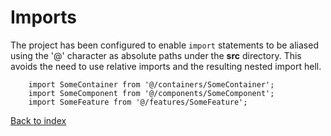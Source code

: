 # Imports

The project has been configured to enable ```import``` statements to be aliased using the '@' character as absolute paths under the **src** directory. This avoids the need to use relative imports and the resulting nested import hell.

```
    import SomeContainer from '@/containers/SomeContainer';   
    import SomeComponent from '@/components/SomeComponent';   
    import SomeFeature from '@/features/SomeFeature';  
```

[Back to index](../README.md)

